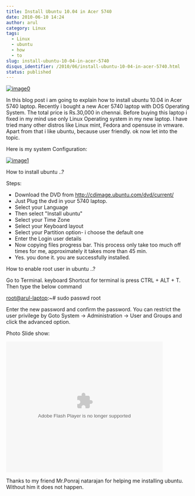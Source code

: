 ```yaml
---
title: Install Ubuntu 10.04 in Acer 5740
date: 2010-06-10 14:24
author: arul
category: Linux
tags:
  - Linux
  - ubuntu
  - how
  - to
slug: install-ubuntu-10-04-in-acer-5740
disqus_identifier: /2010/06/install-ubuntu-10-04-in-acer-5740.html
status: published
---
```


[![image0](http://lh6.ggpht.com/_X5tq9y9xv2s/TBE3MO5AjmI/AAAAAAAAAZI/_QfbEoEor1Q/s512/ubuntu-logo.gif)](http://picasaweb.google.com/lh/photo/H_Aajl3cxrd_q5qtDv82yRRU7417pzdLFPTzvmy2uw8?feat=blogger)

In this blog post i am going to explain how to install ubuntu 10.04 in
Acer 5740 laptop. Recently i bought a new Acer 5740 laptop with DOS
Operating System. The total price is Rs.30,000 in chennai. Before buying
this laptop i fixed in my mind use only Linux Operating system in my new
laptop. I have tried many other distros like Linux mint, Fedora and
opensuse in vmware. Apart from that i like ubuntu, because user
friendly. ok now let into the topic.

Here is my system Configuration:

[![image1](http://lh4.ggpht.com/_X5tq9y9xv2s/TBE14Tfh8zI/AAAAAAAAAY8/K-ABTQwXT-k/s512/Ubuntu-Sysinfo.png)](http://picasaweb.google.com/lh/photo/ZOz4KGlVExEFWymsd2pqvBRU7417pzdLFPTzvmy2uw8?feat=blogger)

How to install ubuntu ..?

Steps:

-   Download the DVD from <http://cdimage.ubuntu.com/dvd/current/>
-   Just Plug the dvd in your 5740 laptop.
-   Select your Language
-   Then select \"Install ubuntu\"
-   Select your Time Zone
-   Select your Keyboard layout
-   Select your Partition option- i choose the default one
-   Enter the Login user details
-   Now copying files progress bar. This process only take too much off
    times for me, approximately it takes more than 45 min.
-   Yes. you done it. you are successfully installed.

How to enable root user in ubuntu ..?

Go to Terminal. keyboard Shortcut for terminal is press CTRL + ALT + T.
Then type the below command

<div id="_mcePaste">

<root@arul-laptop>:\~# sudo passwd root

</div>
<div>

Enter the new password and confirm the password. You can restrict the
user privilege by Goto System -\> Administration -\> User and Groups and
click the advanced option.

</div>
<div>

Photo Slide show:

</div>
<div id="__ss_4468080" style="width: 425px; text-align: center;">
<object id="__sse4468080" classid="clsid:d27cdb6e-ae6d-11cf-96b8-444553540000" width="425" height="355" codebase="http://download.macromedia.com/pub/shockwave/cabs/flash/swflash.cab#version=6,0,40,0">
<embed id="__sse4468080" type="application/x-shockwave-flash" width="425" height="355" src="http://static.slidesharecdn.com/swf/ssplayer2.swf?doc=installing-acerodp4691&amp;stripped_title=installing-acerodp" name="__sse4468080" allowscriptaccess="always" allowfullscreen="true">
</embed>
</object>
</div>
<div>

Thanks to my friend Mr.Ponraj natarajan for helping me installing
ubuntu. Without him it does not happen.

</div>
